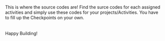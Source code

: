 This is where the source codes are! Find the surce codes for each assigned activities and simply use these codes for your projects/Activities. You have to fill up the Checkpoints on your own. 
<br><br><br>
Happy Building!
